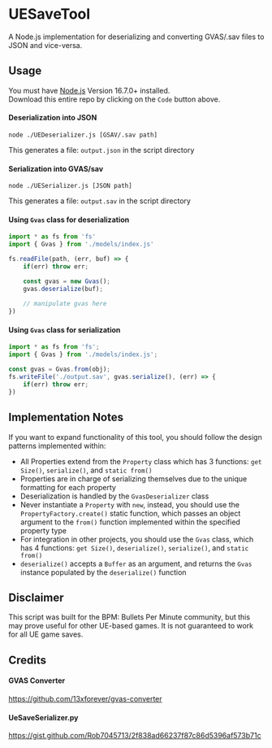 # UESaveTool

A Node.js implementation for deserializing and converting GVAS/.sav files to JSON and vice-versa.

## Usage
You must have [Node.js](www.nodejs.org) Version 16.7.0+ installed.  
Download this entire repo by clicking on the `Code` button above.


#### Deserialization into JSON
```
node ./UEDeserializer.js [GSAV/.sav path]
```
This generates a file: `output.json` in the script directory

#### Serialization into GVAS/sav
```
node ./UESerializer.js [JSON path]
```
This generates a file: `output.sav` in the script directory

#### Using `Gvas` class for deserialization
```js
import * as fs from 'fs'
import { Gvas } from './models/index.js'

fs.readFile(path, (err, buf) => {
    if(err) throw err;

    const gvas = new Gvas();
    gvas.deserialize(buf);
    
    // manipulate gvas here
})
```

#### Using `Gvas` class for serialization
```js
import * as fs from 'fs';
import { Gvas } from './models/index.js';

const gvas = Gvas.from(obj);
fs.writeFile('./output.sav', gvas.serialize(), (err) => {
    if(err) throw err;
})
```

## Implementation Notes
If you want to expand functionality of this tool, you should follow the design patterns implemented within:
+ All Properties extend from the `Property` class which has 3 functions: `get Size()`, `serialize()`, and `static from()`
+ Properties are in charge of serializing themselves due to the unique formatting for each property
+ Deserialization is handled by the `GvasDeserializer` class
+ Never instantiate a `Property` with `new`, instead, you should use the `PropertyFactory.create()` static function, which passes an object argument to the `from()` function implemented within the specified property type
+ For integration in other projects, you should use the `Gvas` class, which has 4 functions: `get Size()`, `deserialize()`, `serialize()`, and `static from()`
+ `deserialize()` accepts a `Buffer` as an argument, and returns the `Gvas` instance populated by the `deserialize()` function

## Disclaimer
This script was built for the BPM: Bullets Per Minute community, but this may prove useful for other UE-based games. It is not guaranteed to work for all UE game saves.

## Credits
#### GVAS Converter
https://github.com/13xforever/gvas-converter

#### UeSaveSerializer.py
https://gist.github.com/Rob7045713/2f838ad66237f87c86d5396af573b71c


